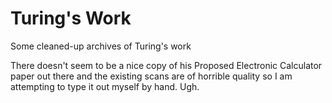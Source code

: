 # Turing's Work

Some cleaned-up archives of Turing's work

There doesn't seem to be a nice copy of his Proposed Electronic Calculator
paper out there and the existing scans are of horrible quality so I am
attempting to type it out myself by hand. Ugh.




